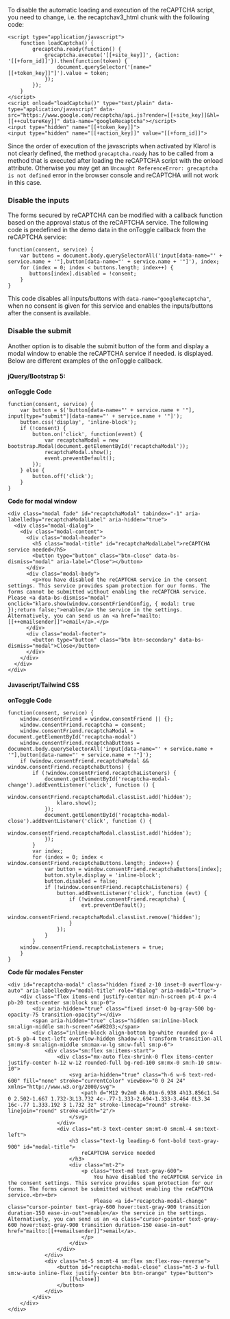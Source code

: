 To disable the automatic loading and execution of the reCAPTCHA script, you need
to change, i.e. the recaptchav3_html chunk with the following code:

```
<script type="application/javascript">
    function loadCaptcha() {
        grecaptcha.ready(function() {
            grecaptcha.execute('[[+site_key]]', {action: '[[+form_id]]'}).then(function(token) {
                document.querySelector('[name="[[+token_key]]"]').value = token;
            });
        });
    }
</script>
<script onload="loadCaptcha()" type="text/plain" data-type="application/javascript" data-src="https://www.google.com/recaptcha/api.js?render=[[+site_key]]&hl=[[++cultureKey]]" data-name="googleRecaptcha"></script>
<input type="hidden" name="[[+token_key]]">
<input type="hidden" name="[[+action_key]]" value="[[+form_id]]">
```

Since the order of execution of the javascripts when activated by Klaro! is not
clearly defined, the method `grecaptcha.ready` has to be called from a method
that is executed after loading the reCAPTCHA script with the onload attribute.
Otherwise you may get an `Uncaught ReferenceError: grecaptcha is not defined`
error in the browser console and reCAPTCHA will not work in this case.

### Disable the inputs

The forms secured by reCAPTCHA can be modified with a callback function based on
the approval status of the reCAPTCHA service. The following code is predefined
in the demo data in the onToggle callback from the reCAPTCHA service:

```
function(consent, service) {
    var buttons = document.body.querySelectorAll('input[data-name="' + service.name + '"],button[data-name="' + service.name + '"]'), index;
    for (index = 0; index < buttons.length; index++) {
       buttons[index].disabled = !consent;
    }
}
```

This code disables all inputs/buttons with `data-name="googleRecaptcha"`, when
no consent is given for this service and enables the inputs/buttons after the
consent is available.

### Disable the submit

Another option is to disable the submit button of the form and display a modal
window to enable the reCAPTCHA service if needed. is displayed. Below are
different examples of the onToggle callback.

#### jQuery/Bootstrap 5:

**onToggle Code**

```
function(consent, service) {
    var button = $('button[data-name="' + service.name + '"], input[type="submit"][data-name="' + service.name + '"]');
    button.css('display', 'inline-block');
    if (!consent) {
        button.on('click', function(event) {
            var recaptchaModal = new bootstrap.Modal(document.getElementById('recaptchaModal'));
            recaptchaModal.show();
            event.preventDefault();
        });
    } else {
        button.off('click');
    }
}
```

**Code for modal window**

```
<div class="modal fade" id="recaptchaModal" tabindex="-1" aria-labelledby="recaptchaModalLabel" aria-hidden="true">
  <div class="modal-dialog">
    <div class="modal-content">
      <div class="modal-header">
        <h5 class="modal-title" id="recaptchaModalLabel">reCAPTCHA service needed</h5>
        <button type="button" class="btn-close" data-bs-dismiss="modal" aria-label="Close"></button>
      </div>
      <div class="modal-body">
        <p>You have disabled the reCAPTCHA service in the consent settings. This service provides spam protection for our forms. The forms cannot be submitted without enabling the reCAPTCHA service. Please <a data-bs-dismiss="modal" onclick="klaro.show(window.consentFriendConfig, { modal: true });return false;">enable</a> the service in the settings. Alternatively, you can send us an <a href="mailto:[[++emailsender]]">email</a>.</p>
      </div>
      <div class="modal-footer">
        <button type="button" class="btn btn-secondary" data-bs-dismiss="modal">Close</button>
      </div>
    </div>
  </div>
</div>
```

#### Javascript/Tailwind CSS

**onToggle Code**

```
function(consent, service) {
    window.consentFriend = window.consentFriend || {};
    window.consentFriend.recaptcha = consent;
    window.consentFriend.recaptchaModal = document.getElementById('recaptcha-modal')
    window.consentFriend.recaptchaButtons = document.body.querySelectorAll('input[data-name="' + service.name + '"],button[data-name="' + service.name + '"]');
    if (window.consentFriend.recaptchaModal && window.consentFriend.recaptchaButtons) {
        if (!window.consentFriend.recaptchaListeners) {
            document.getElementById('recaptcha-modal-change').addEventListener('click', function () {
                window.consentFriend.recaptchaModal.classList.add('hidden');
                klaro.show();
            });
            document.getElementById('recaptcha-modal-close').addEventListener('click', function () {
                window.consentFriend.recaptchaModal.classList.add('hidden');
            });
        }
        var index;
        for (index = 0; index < window.consentFriend.recaptchaButtons.length; index++) {
            var button = window.consentFriend.recaptchaButtons[index];
            button.style.display = 'inline-block';
            button.disabled = false;
            if (!window.consentFriend.recaptchaListeners) {
                button.addEventListener('click', function (evt) {
                    if (!window.consentFriend.recaptcha) {
                        evt.preventDefault();
                        window.consentFriend.recaptchaModal.classList.remove('hidden');
                    }
                });
            }
        }
    window.consentFriend.recaptchaListeners = true;
    }
}
```

**Code für modales Fenster**

```
<div id="recaptcha-modal" class="hidden fixed z-10 inset-0 overflow-y-auto" aria-labelledby="modal-title" role="dialog" aria-modal="true">
    <div class="flex items-end justify-center min-h-screen pt-4 px-4 pb-20 text-center sm:block sm:p-0">
        <div aria-hidden="true" class="fixed inset-0 bg-gray-500 bg-opacity-75 transition-opacity"></div>
        <span aria-hidden="true" class="hidden sm:inline-block sm:align-middle sm:h-screen">&#8203;</span>
        <div class="inline-block align-bottom bg-white rounded px-4 pt-5 pb-4 text-left overflow-hidden shadow-xl transform transition-all sm:my-8 sm:align-middle sm:max-w-lg sm:w-full sm:p-6">
            <div class="sm:flex sm:items-start">
                <div class="mx-auto flex-shrink-0 flex items-center justify-center h-12 w-12 rounded-full bg-red-100 sm:mx-0 sm:h-10 sm:w-10">
                    <svg aria-hidden="true" class="h-6 w-6 text-red-600" fill="none" stroke="currentColor" viewBox="0 0 24 24" xmlns="http://www.w3.org/2000/svg">
                        <path d="M12 9v2m0 4h.01m-6.938 4h13.856c1.54 0 2.502-1.667 1.732-3L13.732 4c-.77-1.333-2.694-1.333-3.464 0L3.34 16c-.77 1.333.192 3 1.732 3z" stroke-linecap="round" stroke-linejoin="round" stroke-width="2"/>
                    </svg>
                </div>
                <div class="mt-3 text-center sm:mt-0 sm:ml-4 sm:text-left">
                    <h3 class="text-lg leading-6 font-bold text-gray-900" id="modal-title">
                        reCAPTCHA service needed
                    </h3>
                    <div class="mt-2">
                        <p class="text-md text-gray-600">
                            You have disabled the reCAPTCHA service in the consent settings. This service provides spam protection for our forms. The forms cannot be submitted without enabling the reCAPTCHA service.<br><br>
                            Please <a id="recaptcha-modal-change" class="cursor-pointer text-gray-600 hover:text-gray-900 transition duration-150 ease-in-out">enable</a> the service in the settings. Alternatively, you can send us an <a class="cursor-pointer text-gray-600 hover:text-gray-900 transition duration-150 ease-in-out" href="mailto:[[++emailsender]]">email</a>.
                        </p>
                    </div>
                </div>
            </div>
            <div class="mt-5 sm:mt-4 sm:flex sm:flex-row-reverse">
                <button id="recaptcha-modal-close" class="mt-3 w-full sm:w-auto inline-flex justify-center btn btn-orange" type="button">
                    [[%close]]
                </button>
            </div>
        </div>
    </div>
</div>
```
